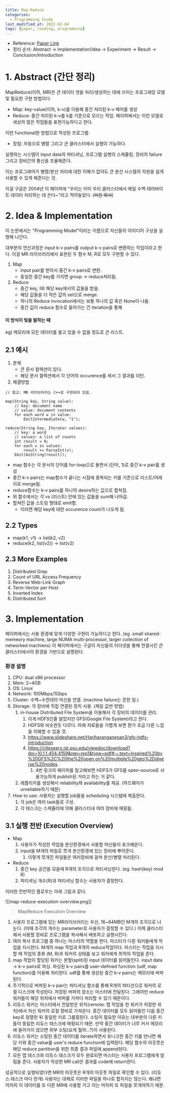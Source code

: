 ```yaml
---
title: Map-Reduce 
categories:
  - Programming Study
last_modified_at: 2022-02-04
tags: [paper, reading, programming]
---
```


* Reference: [Paper Link](https://static.googleusercontent.com/media/research.google.com/en//archive/mapreduce-osdi04.pdf)
* 정리 순서: Abstract → Implementation/Idea → Experiment → Result → Conclusion/Introduction

# 1. Abstract (간단 정리)
MapReduce(이하, MR)은 큰 데이터 셋을 처리/생성하는 데에 쓰이는 프로그래밍 모델 및 필요한 구현 방법이다.
* Map: key-value(이하, k-v)를 이용해 중간 처리된 k-v 페어를 생성
* Reduce: 중간 처리된 k-v를 k를 기준으로 모으는 작업.
페이퍼에서는 이런 모델로 세상의 많은 작업들을 표현가능하다고 한다.

이런 functional한 방법으로 작성된 프로그램:
* 장점: 자동으로 병렬 그리고 큰 클러스터에서 실행이 가능하다.

실행하는 시스템이 input data의 파티셔닝, 프로그램 실행의 스케쥴링, 장비의 failure 그리고 장비간의 통신을 조율해준다.

이는 프로그래머가 병렬/분산 처리에 대한 이해가 없어도 큰 분산 시스템의 자원을 쉽게 사용할 수 있게 해준다는 것.

이걸 구글은 2004년 이 페이퍼에 "우리는 이미 우리 클러스터에서 매일 수백 테라바이트 데이터 처리하는 데 쓴다~"라고 적어놓았다. (~~미친 회사~~)

# 2. Idea & Implementation
이 논문에서는 "Programming Model"이라는 이름으로 자신들의 아이디어 구상을 설명해 나간다.

대부분의 연산과정은 input k-v pairs를 output k-v pairs로 변환하는 작업이라고 한다.
이걸 MR 라이브러리에서 표현된 두 함수 M, R로 모두 구현할 수 있다.

1. Map
	* input pair를 받아서 중간 k-v pairs로 변환.
	* 동일한 중간 key를 가지면 group → reduce처리됨.
2. Reduce
	* 중간 key, I와 해당 key에서의 값들을 받음.
	* 해당 값들을 더 작은 값의 set으로 merge.
	* 하나의 Reduce invocation에서는 보통 하나의 값 혹은 None이 나옴.
	* 중간 값이 reduce 함수로 들어가는 건 iteration을 통해

#### 이 방식이 빛을 발하는 때
eg) 메모리에 모든 데이터를 들고 있을 수 없을 정도로 큰 리스트.

## 2.1 예시
1. 문제
	* 큰 문서 컬렉션이 있다.
	* 해당 문서 컬렉션에서 각 단어의 occurence를 세서 그 결과를 리턴.
2. 해결방법	
~~~Pseudo
// 참고: MR 라이브러리는 C++로 구현되어 있음.

map(String key, String value):
	// key: document name
	// value: document contents
	for each word w in value:
		EmitIntermediate(w, "1");

reduce(String key, Iterator values):
	// key: a word
	// values: a list of counts
	int result = 0;
	for each v in values:
		result += ParseInt(v);
	Emit(AsString(result));
~~~

* map 함수는 각 문서의 단어를 for-loop으로 돌면서 (단어, 1)로 중간 k-v pair를 생성
* 중간 k-v pairs는 map함수가 끝나는 시점에 중복되는 키를 기준으로 리스트/어레이로 merge됨.
* reduce함수는 k-v pairs를 하나의 desire하는 값으로 합쳐짐.
* 위 함수에서는 각 vs (리스트) 안에 있는 값들을 sum해 나아감.
* 합쳐진 값을 스트링 형태로 emit함.
	* 이러면 해당 key에 대한 occurence count가 나오게 됨.

## 2.2 Types
* map(k1, v1) → list(k2, v2)
* reduce(k2, list(v2)) → list(v2)

## 2.3 More Examples
1. Distributed Grep
2. Count of URL Access Frequency
3. Reverse Web-Link Graph
4. Term-Vector per Host
5. Inverted Index
6. Distributed Sort

# 3. Implementation
페이퍼에서는 사용 환경에 맞게 다양한 구현이 가능하다고 한다. 
(eg. small shared-memeory machine, large NUMA multi-processor, larger collection of networked machiens)
이 페이퍼에서는 구글이 자신들의 이더넷을 통해 연결시킨 큰 클러스터에서의 환경을 기반으로 설명된다.

### 환경 설명
1. CPU: dual x86 processor
2. Mem: 2~4GB
3. OS: Linux
4. Network: 100Mbps/1Gbps 
5. Cluster: 수백~수천대의 머신을 연결. (machine failure는 흔한 일.)
6. Storage: 각 장비에 직접 연결된 장치 사용. (제일 값싼 방법)
	1. in-house Distributed File System을 이용해서 각 장비의 데이터를 관리.
		1. 이게 HDFS인줄 알았지만 GFS(Google File System)라고 한다. 
		2. HDFS와 비슷한듯 다르다. 아래 자료들을 가볍게 보면 뭔가 조금 다른 느낌을 이해할 수 있을 것.
		3. https://www.slideshare.net/Hariharanganesan3/gfs-hdfs-introduction
		4. https://citeseerx.ist.psu.edu/viewdoc/download?doi=10.1.1.454.4159&rep=rep1&type=pdf#:~:text=Inspired%20by%20GFS%2C%20the%20open,on%20multiple%20geo%2Ddiverse%20nodes.
			1. 4번 링크의 페이퍼를 참고해보면 HDFS가 GFS를 open-source로 사용가능하게 publish된 거라고 하는 거 같다.
	2. 레플리카를 생성해서 reliability와 availability를 제공. (하드웨어가 unreliable하기 때문)
7. How to use: 사용자는 실행할 job들을 scheduling 시스템에 제출한다.
	1. 각 job은 여러 task들로 구성.
	2. 각 테스크는 스케쥴러에 의해 클러스터내 여러 장비에 매핑됨.


## 3.1 실행 전반 (Execution Overview)

* Map
	1. 사용자가 작성한 작업을 분산환경에서 사용할 머신들이 포크해온다.
	2. input을 M개의 파일로 쪼개 분산환경에 있는 장비에 뿌려준다. 
		1. 이렇게 쪼개진 파일들은 여러장비에 걸쳐 분산/병렬 처리된다.
* Reduce
	1. 중간 key 공간을 모을때 R개의 조각으로 파티셔닝한다. (eg. hash(key) mod R)
	2. 파티셔닝 개수(R)과 파티셔닝 함수는 사용자가 결정한다.

이러한 전반적인 플로우는 아래 그림과 같다.

![[map-reduce-execution-overview.png]]
> MapReduce Execution Overview

1. 사용자 프로그램에 있는 MR라이브러리는 우선, 16~64MB인 M개의 조각으로 나눈다. (이때 조각의 개수는 parameter로 사용자가 결정할 수 있다.) 이제 클러스터에서 사용할 장비로 프로그램을 복사해서 배포하고 실행시킨다.
2. 여러 복사 프로그램 중 하나는 마스터의 역할을 한다. 마스터가 다른 워커들에게 작업을 지시한다. M개의 map 작업과 R개의 reduce작업이다. 마스터는 작업을 지시할 때 작업의 종류 (M, R)과 워커의 상태를 보고  워커에게 최적의 작업을 준다.
3. map 작업이 할당된 워커는 분할(split)된 input 데이터를 읽어들인다. input data → k-v pairs로 파싱. 파싱된 k-v pairs를 user-defined function (udf, map function)를 이용해 처리한다. udf를 통해 생성된 중간 k-v pairs는 메모리에 버퍼된다.
4. 주기적으로 버퍼된 k-v pair는 파티셔닝 함수를 통해 R개의 파티션으로 워커의 로컬 디스크에 작성된다. 저장된 버퍼의 장소는 마스터에 전달된다. 그래야만 reduce 워커들이 해당 위치에서 버퍼를 가져다 처리할 수 있기 때문이다.
5. 리듀스 워커는 마스터에서 전달받은 위치(remote: 맵 작업을 한 워커가 저장한 위치)에서 자신 워커의 로컬 장비로 가져온다. 중간 데이터를 모두 읽어들인 다음 중간 key로 정렬한 뒤 동일한 키로 그룹핑된다. 소팅이 필요한 이유는 대부분의 다른 키들이 동일한 리듀스 태스크에 매핑되기 때문. 만약 중간 데이터가 너무 커서 메모리에 들어가지 않으면 외부 소팅(요게 뭘까...?)이 사용된다.
6. 리듀스 워커는 소팅된 중간 데이터를 iterate하면서 유니크한 중간 키를 만나면 해당 키와 중간 value를 user's reduce function에 입력된다. 해당 함수의 아웃풋은 해당 reduce partition을 위한 최종 결과 파일에 append된다. 
7. 모든 맵 태스크와 리듀스 태스크가 모두 완료되면 마스터는 사용자 프로그램에게 알림을 준다. 사용자가 작성한 MR call은 결과를 code에 return한다.

성공적으로 실행되었다면 MR의 아웃풋은 R개의 아웃풋 파일로 확인할 수 있다. (리듀스 태스크 마다 한개)
사용자는 대체로 이러한 파일을 하나로 합치지는 않는다. 왜냐면 어차피 이 데이터를 또 다른 MR에 사용할 거고 이는 어차피 또 파일을 쪼개야하기 때문. 

